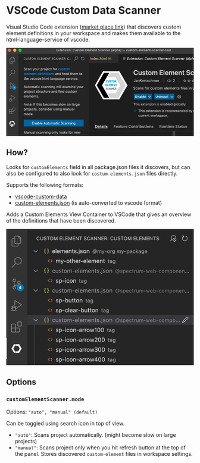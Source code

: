 # VSCode Custom Data Scanner

Visual Studio Code extension ([market place link](https://marketplace.visualstudio.com/items?itemName=Jan-Kretschmer.custom-element-scanner)) that discovers custom element definitions in your workspace and makes them available to the html-language-service of vscode.

<img src="assets/docs/demo2.gif" />

## How?

Looks for `customElements` field in all package.json files it discovers,
but can also be configured to also look for `costum-elements.json` files directly.

Supports the following formats:

- [vscode-custom-data](https://github.com/microsoft/vscode-custom-data/tree/main/samples/webcomponents)
- [custom-elements.json](https://github.com/webcomponents/custom-elements-manifest) (is auto-converted to vscode format)

Adds a Custom Elements View Container to VSCode that gives an overview of the definitions that have been discovered.

<img src="assets/docs/tree-view.png" />

## Options

### `customElementScanner.mode`

Options: `"auto", "manual" (default)`

Can be toggled using search icon in top of view.

- `"auto"`: Scans project automatically. (might become slow on large projects)
- `"manual"`: Scans project only when you hit refresh button at the top of the panel. Stores discovered `custom-element` files in workspace settings.
